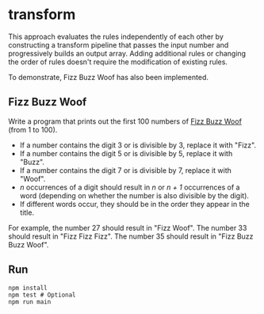 # transform

This approach evaluates the rules independently of each other by constructing a transform pipeline that passes the input number and progressively builds an output array.
Adding additional rules or changing the order of rules doesn't require the modification of existing rules.

To demonstrate, Fizz Buzz Woof has also been implemented.

## Fizz Buzz Woof

Write a program that prints out the first 100 numbers of [Fizz Buzz Woof](https://en.wikipedia.org/wiki/Fizz_buzz#Other_variations) (from 1 to 100).

- If a number contains the digit 3 or is divisible by 3, replace it with "Fizz".
- If a number contains the digit 5 or is divisible by 5, replace it with "Buzz".
- If a number contains the digit 7 or is divisible by 7, replace it with "Woof".
- _n_ occurrences of a digit should result in _n_ or _n + 1_ occurrences of a word (depending on whether the number is also divisible by the digit).
- If different words occur, they should be in the order they appear in the title.

For example, the number 27 should result in "Fizz Woof".
The number 33 should result in "Fizz Fizz Fizz".
The number 35 should result in "Fizz Buzz Buzz Woof".

## Run

```shell
npm install
npm test # Optional
npm run main
```
